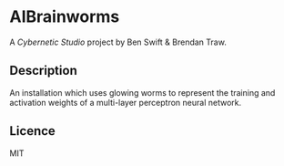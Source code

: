 # AIBrainworms

A _Cybernetic Studio_ project by Ben Swift & Brendan Traw.

## Description

An installation which uses glowing worms to represent the training and
activation weights of a multi-layer perceptron neural network.

## Licence

MIT
